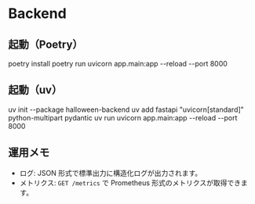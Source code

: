 # Backend
## 起動（Poetry）
poetry install
poetry run uvicorn app.main:app --reload --port 8000

## 起動（uv）
uv init --package halloween-backend
uv add fastapi "uvicorn[standard]" python-multipart pydantic
uv run uvicorn app.main:app --reload --port 8000

## 運用メモ
- ログ: JSON 形式で標準出力に構造化ログが出力されます。
- メトリクス: `GET /metrics` で Prometheus 形式のメトリクスが取得できます。
